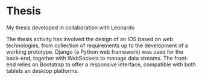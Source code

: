 # Thesis
My thesis developed in collaboration with Leonardo

The thesis activity has involved the design of an IOS based on web technologies, from collection of requirements up to the development of a working prototype. Django (a Python web framework) was used for the back-end, together with WebSockets to manage data streams. The front-end relies on Bootstrap to offer a responsive interface, compatible with both tablets an desktop platforms.
